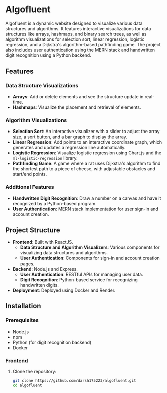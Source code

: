 # Algofluent

Algofluent is a dynamic website designed to visualize various data structures and algorithms. It features interactive visualizations for data structures like arrays, hashmaps, and binary search trees, as well as algorithm visualizations for selection sort, linear regression, logistic regression, and a Dijkstra's algorithm-based pathfinding game. The project also includes user authentication using the MERN stack and handwritten digit recognition using a Python backend.

## Features

### Data Structure Visualizations
- **Arrays**: Add or delete elements and see the structure update in real-time.
- **Hashmaps**: Visualize the placement and retrieval of elements.

### Algorithm Visualizations
- **Selection Sort**: An interactive visualizer with a slider to adjust the array size, a sort button, and a bar graph to display the array.
- **Linear Regression**: Add points to an interactive coordinate graph, which generates and updates a regression line automatically.
- **Logistic Regression**: Visualize logistic regression using Chart.js and the `ml-logistic-regression` library.
- **Pathfinding Game**: A game where a rat uses Dijkstra's algorithm to find the shortest path to a piece of cheese, with adjustable obstacles and start/end points.

### Additional Features
- **Handwritten Digit Recognition**: Draw a number on a canvas and have it recognized by a Python-based program.
- **User Authentication**: MERN stack implementation for user sign-in and account creation.

## Project Structure

- **Frontend**: Built with ReactJS.
  - **Data Structure and Algorithm Visualizers**: Various components for visualizing data structures and algorithms.
  - **User Authentication**: Components for sign-in and account creation pages.
- **Backend**: Node.js and Express.
  - **User Authentication**: RESTful APIs for managing user data.
  - **Digit Recognition**: Python-based service for recognizing handwritten digits.
- **Deployment**: Deployed using Docker and Render.

## Installation

### Prerequisites
- Node.js
- npm
- Python (for digit recognition backend)
- Docker

### Frontend

1. Clone the repository:
   ```bash
   git clone https://github.com/darsh175223/algofluent.git
   cd algofluent
